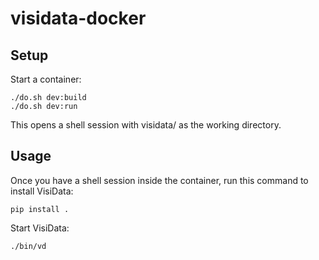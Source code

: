 # visidata-docker

## Setup

Start a container:

    ./do.sh dev:build
    ./do.sh dev:run

This opens a shell session with visidata/ as the working directory.

## Usage

Once you have a shell session inside the container, run this command to install VisiData:

    pip install .

Start VisiData:

    ./bin/vd
